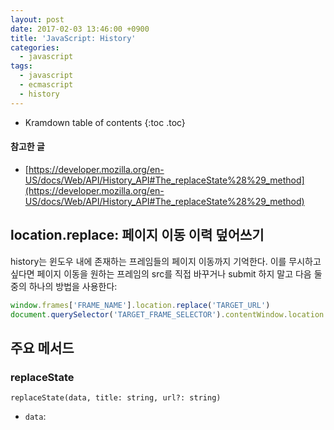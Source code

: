 ```yaml
---
layout: post
date: 2017-02-03 13:46:00 +0900
title: 'JavaScript: History'
categories:
  - javascript
tags:
  - javascript
  - ecmascript
  - history
---
```


* Kramdown table of contents
{:toc .toc}

#### 참고한 글

- [https://developer.mozilla.org/en-US/docs/Web/API/History_API#The_replaceState%28%29_method](https://developer.mozilla.org/en-US/docs/Web/API/History_API#The_replaceState%28%29_method)

## location.replace: 페이지 이동 이력 덮어쓰기

history는 윈도우 내에 존재하는 프레임들의 페이지 이동까지 기억한다. 이를 무시하고 싶다면 페이지 이동을 원하는 프레임의 src를 직접 바꾸거나 submit 하지 말고 다음 둘 중의 하나의 방법을 사용한다:

```js
window.frames['FRAME_NAME'].location.replace('TARGET_URL')
document.querySelector('TARGET_FRAME_SELECTOR').contentWindow.location.replace('TARGET_URL')
```

## 주요 메서드

### replaceState

```
replaceState(data, title: string, url?: string)
```

- `data`:
